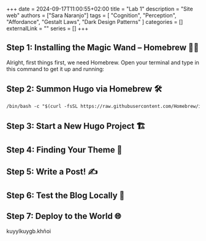+++ 
date = 2024-09-17T11:00:55+02:00
title = "Lab 1"
description = "Site web"
authors = ["Sara Naranjo"]
tags = [
    "Cognition",
    "Perception",
    "Affordance",
    "Gestalt Laws",
    "Dark Design Patterns"
    ]
categories = []
externalLink = ""
series = []
+++


## Step 1: Installing the Magic Wand – Homebrew 🧙‍♂️
Alright, first things first, we need Homebrew. Open your terminal and type in this command to get it up and running:

## Step 2: Summon Hugo via Homebrew 🛠️

```markdown
/bin/bash -c "$(curl -fsSL https://raw.githubusercontent.com/Homebrew/install/HEAD/install.sh)"
```

## Step 3: Start a New Hugo Project 🏗️
## Step 4: Finding Your Theme 🎨
## Step 5: Write a Post! ✍️
## Step 6: Test the Blog Locally 🚀
## Step 7: Deploy to the World 🌐 

kuyylkuygb.khñoi